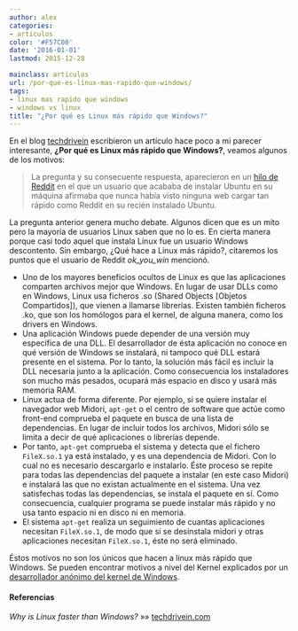 ```yaml
---
author: alex
categories:
- articulos
color: '#F57C00'
date: '2016-01-01'
lastmod: 2015-12-28

mainclass: articulos
url: /por-que-es-linux-mas-rapido-que-windows/
tags:
- linux mas rapido que windows
- windows vs linux
title: "¿Por qué es Linux más rápido que Windows?"
---
```


En el blog <a href="http://www.techdrivein.com" title="Tech Drive In" target="_blank">techdrivein</a> escribieron un artículo hace poco a mi parecer interesante, **¿Por qué es Linux más rápido que Windows?**, veamos algunos de los motivos:

> La pregunta y su consecuente respuesta, aparecieron en un <a href="http://www.reddit.com/r/Ubuntu/comments/1w8z3g/holy_crap_i_can_browse_this_fast/cezulh4" target="_blank">hilo de Reddit</a> en el que un usuario que acababa de instalar Ubuntu en su máquina afirmaba que nunca había visto ninguna web cargar tan rápido como Reddit en su recién instalado Ubuntu.

La pregunta anterior genera mucho debate. Algunos dicen que es un mito pero la mayoría de usuarios Linux saben que no lo es. En cierta manera porque casi todo aquel que instala Linux fue un usuario Windows descontento. Sin embargo, ¿Qué hace a Linux más rápido?, citaremos los puntos que el usuario de Reddit *ok\_you\_win* mencionó.

<!--more--><!--ad-->

* Uno de los mayores beneficios ocultos de Linux es que las aplicaciones comparten archivos mejor que Windows. En lugar de usar DLLs como en Windows, Linux usa ficheros .so (Shared Objects [Objetos Compartidos]), que vienen a llamarse librerías. Existen también ficheros .ko, que son los homólogos para el kernel, de alguna manera, como los drivers en Windows.
* Una aplicación Windows puede depender de una versión muy específica de una DLL. El desarrollador de ésta aplicación no conoce en qué versión de Windows se instalará, ni tampoco qué DLL estará presente en el sistema. Por lo tanto, la solución más fácil es incluir la DLL necesaria junto a la aplicación. Como consecuencia los instaladores son mucho más pesados, ocupará más espacio en disco y usará más memoria RAM.
* Linux actua de forma diferente. Por ejemplo, si se quiere instalar el navegador web Midori, `apt-get` o el centro de software que actúe como front-end comprueba el paquete en busca de una lista de dependencias. En lugar de incluir todos los archivos, Midori sólo se limita a decir de qué aplicaciones o librerías depende.
* Por tanto, `apt-get` comprueba el sistema y detecta que el fichero `FileX.so.1` ya está instalado, y es una dependencia de Midori. Con lo cual no es necesario descargarlo e instalarlo. Éste proceso se repite para todas las dependencias del paquete a instalar (en este caso Midori) e instalará las que no existan actualmente en el sistema. Una vez satisfechas todas las dependencias, se instala el paquete en sí. Como consecuencia, cualquier programa se puede instalar más rápido y no usa tanto espacio ni en disco ni en memoria.
* El sistema `apt-get` realiza un seguimiento de cuantas aplicaciones necesitan `FileX.so.1`, de modo que si se desinstala midori y otras aplicaciones necesitan `FileX.so.1`, éste no será eliminado.

Éstos motivos no son los únicos que hacen a linux más rápido que Windows. Se pueden encontrar motivos a nivel del Kernel explicados por un <a href="http://blog.zorinaq.com/?e=74" title="I Contribute to the Windows Kernel. We Are Slower Than Other Operating Systems. Here Is Why." target="_blank">desarrollador anónimo del kernel de Windows</a>.

#### Referencias

*Why is Linux faster than Windows?* »» <a href="http://www.techdrivein.com/2014/02/why-is-linux-faster-than-windows.html" target="_blank">techdrivein.com</a>

